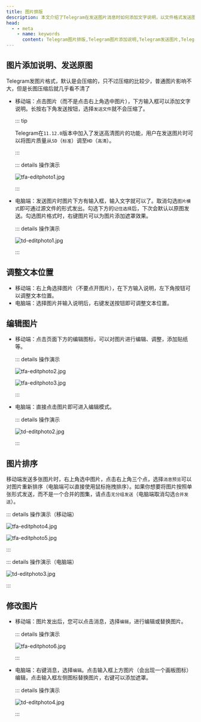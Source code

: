 ```yaml
---
title: 图片排版
description: 本文介绍了Telegram在发送图片消息时如何添加文字说明，以文件格式发送图片，调整文本位置，编辑图片样式，以及对图片重新排序。
head:
  - - meta
    - name: keywords
      content: Telegram图片排版,Telegram图片添加说明,Telegram发送图片,Telegram发送原图,Telegram编辑图片,Telegram图片排序,TG图片排版,TG图片添加说明,TG发送图片,TG发送原图,TG编辑图片,TG图片排序,电报图片添加说明,电报发送图片,电报发送原图,电报编辑图片,电报图片排序
---
```


## 图片添加说明、发送原图

Telegram发图片格式，默认是会压缩的，只不过压缩的比较少，普通图片影响不大，但是长图压缩后就几乎看不清了

- 移动端：点击图片（而不是点击右上角选中图片），下方输入框可以添加文字说明。长按右下角发送按钮，选择`发送文件`就不会压缩了。

  ::: tip

  Telegram在`11.12.0`版本中加入了发送高清图片的功能，用户在发送图片时可以将图片质量从`SD`（`标准`）调至`HD`（`高清`）。

  :::

  ::: details 操作演示

  ![tfa-editphoto1.jpg](https://cdn.jsdelivr.net/gh/tgwiki/images/tfa/editphoto1.jpg)

  :::

- 电脑端：发送图片时图片下方有输入框，输入文字就可以了。取消勾选`图片模式`即可通过源文件的形式发出。勾选下方的`记住选择`后，下次会默认以原图发送。勾选图片格式时，右键图片可以为图片添加遮罩效果。

  ::: details 操作演示

  ![td-editphoto1.jpg](https://cdn.jsdelivr.net/gh/tgwiki/images/td/editphoto1.jpg)

  :::

## 调整文本位置

- 移动端：右上角选择图片（不要点开图片），在下方输入说明，左下角按钮可以调整文本位置。
- 电脑端：选择图片并输入说明后，右键发送按钮即可调整文本位置。

## 编辑图片

- 移动端：点击页面下方的编辑图标，可以对图片进行编辑、调整，添加贴纸等。

  ::: details 操作演示

  ![tfa-editphoto2.jpg](https://cdn.jsdelivr.net/gh/tgwiki/images/tfa/editphoto2.jpg)

  ![tfa-editphoto3.jpg](https://cdn.jsdelivr.net/gh/tgwiki/images/tfa/editphoto3.jpg)

  :::

- 电脑端：直接点击图片即可进入编辑模式。

  ::: details 操作演示

  ![td-editphoto2.jpg](https://cdn.jsdelivr.net/gh/tgwiki/images/td/editphoto2.jpg)

  :::

## 图片排序

移动端发送多张图片时，右上角选中图片，点击右上角三个点，选择`消息预览`可以对图片重新排序（电脑端可以直接使用鼠标拖拽排序）。如果你想要将图片按照单张形式发送，而不是一个合并的图集，请点击`无分组发送`（电脑端取消勾选`合并发送`）。

::: details 操作演示（移动端）

![tfa-editphoto4.jpg](https://cdn.jsdelivr.net/gh/tgwiki/images/tfa/editphoto4.jpg)

![tfa-editphoto5.jpg](https://cdn.jsdelivr.net/gh/tgwiki/images/tfa/editphoto5.jpg)

:::

::: details 操作演示（电脑端）

![td-editphoto3.jpg](https://cdn.jsdelivr.net/gh/tgwiki/images/td/editphoto3.jpg)

:::

## 修改图片

- 移动端：图片发出后，您可以点击消息，选择`编辑`，进行编辑或替换图片。

  ::: details 操作演示

  ![tfa-editphoto6.jpg](https://cdn.jsdelivr.net/gh/tgwiki/images/tfa/editphoto6.jpg)

  :::

- 电脑端：右键消息，选择`编辑`。点击输入框上方图片（会出现一个画板图标）编辑，点击输入框左侧图标替换图片，右键可以添加遮罩。

  ::: details 操作演示

  ![td-editphoto4.jpg](https://cdn.jsdelivr.net/gh/tgwiki/images/td/editphoto4.jpg)

  :::